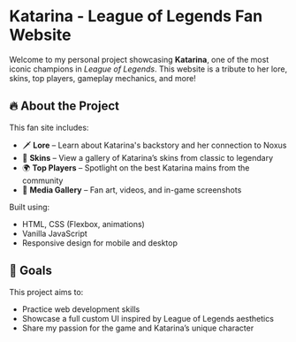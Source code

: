 # Katarina - League of Legends Fan Website

Welcome to my personal project showcasing **Katarina**, one of the most iconic champions in *League of Legends*. This website is a tribute to her lore, skins, top players, gameplay mechanics, and more!

## 🔥 About the Project

This fan site includes:

- 🗡️ **Lore** – Learn about Katarina's backstory and her connection to Noxus  
- 🎨 **Skins** – View a gallery of Katarina’s skins from classic to legendary  
- 🌍 **Top Players** – Spotlight on the best Katarina mains from the community  
- 📸 **Media Gallery** – Fan art, videos, and in-game screenshots  

Built using:
- HTML, CSS (Flexbox, animations)
- Vanilla JavaScript
- Responsive design for mobile and desktop

## 🎯 Goals

This project aims to:
- Practice web development skills
- Showcase a full custom UI inspired by League of Legends aesthetics
- Share my passion for the game and Katarina’s unique character
